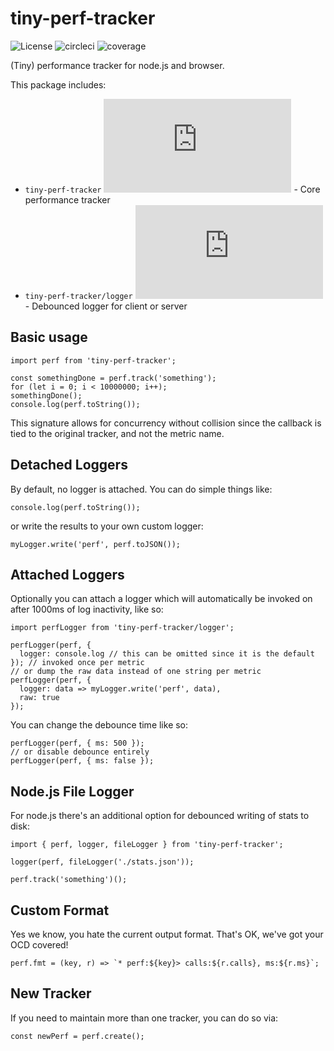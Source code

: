 # tiny-perf-tracker

![License](https://badgen.net/github/license/asilvas/tiny-perf-tracker)
![circleci](https://badgen.net/circleci/github/asilvas/tiny-perf-tracker/main)
![coverage](https://badgen.net/codecov/c/github/asilvas/tiny-perf-tracker/main)

(Tiny) performance tracker for node.js and browser.

This package includes:

* `tiny-perf-tracker` ![Size](https://badgen.net/badgesize/normal/https/unpkg.com/tiny-perf-tracker/dist/browser.js) - Core performance tracker
* `tiny-perf-tracker/logger` ![Size](https://badgen.net/badgesize/normal/https/unpkg.com/tiny-perf-tracker/dist/logger.js) - Debounced logger for client or server


## Basic usage

```
import perf from 'tiny-perf-tracker';

const somethingDone = perf.track('something');
for (let i = 0; i < 10000000; i++);
somethingDone();
console.log(perf.toString());
```

This signature allows for concurrency without collision since the callback is tied to the original tracker, and not the metric name.


## Detached Loggers

By default, no logger is attached. You can do simple things like:

```
console.log(perf.toString());
```

or write the results to your own custom logger:

```
myLogger.write('perf', perf.toJSON());
```


## Attached Loggers

Optionally you can attach a logger which will automatically be invoked on after 1000ms of log inactivity, like so:

```
import perfLogger from 'tiny-perf-tracker/logger';

perfLogger(perf, {
  logger: console.log // this can be omitted since it is the default
}); // invoked once per metric
// or dump the raw data instead of one string per metric
perfLogger(perf, {
  logger: data => myLogger.write('perf', data),
  raw: true
});
```

You can change the debounce time like so:

```
perfLogger(perf, { ms: 500 });
// or disable debounce entirely
perfLogger(perf, { ms: false });
```


## Node.js File Logger

For node.js there's an additional option for debounced writing of stats to disk:

```
import { perf, logger, fileLogger } from 'tiny-perf-tracker';

logger(perf, fileLogger('./stats.json'));

perf.track('something')();
```


## Custom Format

Yes we know, you hate the current output format. That's OK, we've got your OCD covered!

```
perf.fmt = (key, r) => `* perf:${key}> calls:${r.calls}, ms:${r.ms}`;
```


## New Tracker

If you need to maintain more than one tracker, you can do so via:

```
const newPerf = perf.create();
```
